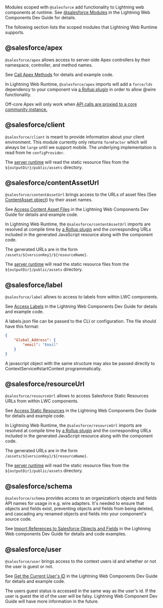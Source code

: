 Modules scoped with `@salesforce` add functionality to Lightning web components at runtime. See [@salesforce Modules](https://developer.salesforce.com/docs/component-library/documentation/lwc/reference_salesforce_modules) in the Lightning Web Components Dev Guide for details.

The following section lists the scoped modules that Lightning Web Runtime supports.

## @salesforce/apex

`@salesforce/apex` allows access to server-side Apex controllers by their namespace, controller, and method names.

See [Call Apex Methods](https://developer.salesforce.com/docs/component-library/documentation/lwc/lwc.apex) for details and example code.

In Lightning Web Runtime, `@salesforce/apex` imports will add a `force/lds` dependency to your component via [a Rollup plugin](../packages/@webruntime/compiler/src/compiler/rollup-plugin-salesforce-resource-url.ts) in order to allow @wire functionality.

Off-core Apex will only work when [API calls are proxied to a core community instance.](https://git.soma.salesforce.com/communities/talon/blob/master/docs/WorkingWithSalesforceData.md#proxy-api-calls-to-a-running-core-talon-community-instance)

## @salesforce/client

`@salesforce/client` is meant to provide information about your client environment. This module currently only returns `formFactor` which will always be `large` until we support mobile. The underlying implementation is read from he `configProvider`.

The [server runtime](../packages/@webruntime/compiler/src/server/server.js) will read the static resource files from the `${outputDir}/public/assets` directory.

## @salesforce/contentAssetUrl

`@salesforce/contentAssetUrl` brings access to the URLs of asset files (See [ContentAsset object](https://developer.salesforce.com/docs/atlas.en-us.object_reference.meta/object_reference/sforce_api_objects_contentasset.htm)) by their asset names.

See [Access Content Asset Files](https://developer.salesforce.com/docs/component-library/documentation/lwc/create_content_assets) in the Lightning Web Components Dev Guide for details and example code.

In Lightning Web Runtime, the `@salesforce/contentAssetUrl` imports are resolved at compile time by [a Rollup plugin](../packages/@webruntime/compiler/src/compiler/rollup-plugin-salesforce-resource-url.ts) and the corresponding URLs included in the generated JavaScript resource along with the component code.

The generated URLs are in the form `/assets/${versionKey}/${resourceName}`.

The [server runtime](../packages/@webruntime/compiler/src/server/server.js) will read the static resource files from the `${outputDir}/public/assets` directory.

## @salesforce/label

`@salesforce/label` allows to access to labels from within LWC components.

See [Access Labels](https://developer.salesforce.com/docs/component-library/documentation/lwc/lwc.create_labels) in the Lightning Web Components Dev Guide for details and example code.

A labels.json file can be passed to the CLI or configuration. The file should have this format:

```json
{
    "Global_Address": {
        "email": "Email"
    }
}
```

A javascript object with the same structure may also be passed directly to ContextService#startContext programmatically.

## @salesforce/resourceUrl

`@salesforce/resourceUrl` allows to access Salesforce Static Resources URLs from within LWC components.

See [Access Static Resources](https://developer.salesforce.com/docs/component-library/documentation/lwc/lwc.create_resources) in the Lightning Web Components Dev Guide for details and example code.

In Lightning Web Runtime, the `@salesforce/resourceUrl` imports are resolved at compile time by [a Rollup plugin](../packages/@webruntime/compiler/src/compiler/rollup-plugin-resource-url.js) and the corresponding URLs included in the generated JavaScript resource along with the component code.

The generated URLs are in the form `/assets/${versionKey}/${resourceName}`.

The [server runtime](../packages/@webruntime/compiler/src/server/server.js) will read the static resource files from the `${outputDir}/public/assets` directory.

## @salesforce/schema

`@salesforce/schema` provides access to an organization’s objects and fields API names for usage in e.g. wire adapters. It's needed to ensure that objects and fields exist, preventing objects and fields from being deleted, and cascading any renamed objects and fields into your component's source code.

See [Import References to Salesforce Objects and Fields](https://developer.salesforce.com/docs/component-library/documentation/lwc/lwc.data_wire_service_about) in the Lightning Web components Dev Guide
for details and code examples.

## @salesforce/user

`@salesforce/user` brings access to the context users id and whether or not the user is guest or not.

See [Get the Current User's ID](https://developer.salesforce.com/docs/component-library/documentation/lwc/get_current_user) in the Lightning Web Components Dev Guide for details and example code.

The users guest status is accessed in the same way as the user's id. If the user is guest the id of the user will be falsy. Lightning Web Component Dev Guide will have more information in the future.
